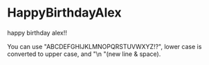 # HappyBirthdayAlex
happy birthday alex!!　　

You can use "ABCDEFGHIJKLMNOPQRSTUVWXYZ!?", lower case is converted to upper case, and "\n "(new line & space).
